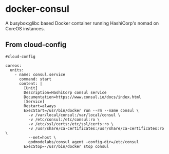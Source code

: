 # docker-consul
A busybox:glibc based Docker container running HashiCorp's nomad on CoreOS instances.

## From cloud-config
```
#cloud-config

coreos:
  units:
    - name: consul.service
      command: start
      content: |
        [Unit]
        Description=HashiCorp consul service
        Documentation=https://www.consul.io/docs/index.html
        [Service]
        Restart=always
        ExecStart=/usr/bin/docker run --rm --name consul \ 
          -v /var/local/consul:/var/local/consul \
          -v /etc/consul:/etc/consul:ro \
          -v /etc/ssl/certs:/etc/ssl/certs:ro \
          -v /usr/share/ca-certificates:/usr/share/ca-certificates:ro \
          --net=host \
          godmodelabs/consul agent -config-dir=/etc/consul
        ExecStop=-/usr/bin/docker stop consul
```
